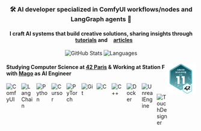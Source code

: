 <h3 align="center">🛠️ AI developer specialized in ComfyUI workflows/nodes and LangGraph agents 🧠</h3>
<h4 align="center">I craft AI systems that build creative solutions, sharing insights through <img src="https://github.com/user-attachments/assets/09955c96-e167-456b-b729-ef2ad1bee8aa" width="15" height="10" style="vertical-align: middle;"><a href="https://www.youtube.com/@yvann_ba">tutorials</a> and <img src="https://github.com/user-attachments/assets/5ae25a97-ed0c-43ef-864a-269aa1168176" width="12" height="12" style="vertical-align: middle;"><a href="https://medium.com/@yvann-ba">articles</a></h4>
<div align="center">
<img src="https://github-readme-stats.vercel.app/api?username=yvann-ba&show_icons=true&title_color=ffc857&icon_color=8ac926&text_color=daf7dc&bg_color=151515&hide=issues,prs&count_private=true&include_all_commits=true" alt="GitHub Stats" width="435px">
<img src="https://github-readme-stats.vercel.app/api/top-langs/?username=yvann-ba&layout=compact&title_color=ffc857&text_color=daf7dc&bg_color=151515&hide=css,html,php" height="140" alt="Languages" />

</div>
<div align="center">
  <img align="right" height="80" src="https://github.com/42data/badges/blob/main/level/level11.png?raw=true" />
  <h4 align="left">Studying Computer Science at <a href="https://42.fr/">42 Paris</a> & Working at Station F with <a href="https://www.mago.studio/">Mago</a> as AI Engineer</h4>
</div>
<div align="left">
  <img align="left" alt="ComfyUI" width="30px" style="padding-right:10px;" src="https://github.com/user-attachments/assets/f60fc411-ca71-4fc9-98cd-24024825d6e2" />
  <img align="left" alt="LangChain" width="30px" style="padding-right:10px;" src="https://github.com/user-attachments/assets/ea9a77cb-a0c4-4899-b1bb-2d4b64c6a44b" />
  <img align="left" alt="Python" width="30px" style="padding-right:10px;" src="https://cdn.jsdelivr.net/gh/devicons/devicon/icons/python/python-original.svg" />
  <img align="left" alt="Cursor" width="30px" style="padding-right:10px;" src="https://github.com/user-attachments/assets/8262f678-527f-43dc-ab4d-de8f42b63d31" />
  <img align="left" alt="PyTorch" width="30px" style="padding-right:10px;" src="https://github.com/user-attachments/assets/bd2b8d0a-4e14-4774-964a-a07c7678ec30" />
  <img align="left" alt="Git" width="30px" style="padding-right:10px;" src="https://cdn.jsdelivr.net/gh/devicons/devicon/icons/git/git-original.svg" />
  <img align="left" alt="C" width="30px" style="padding-right:10px;" src="https://cdn.jsdelivr.net/gh/devicons/devicon/icons/c/c-original.svg" />
  <img align="left" alt="C++" width="30px" style="padding-right:10px;" src="https://cdn.jsdelivr.net/gh/devicons/devicon/icons/cplusplus/cplusplus-original.svg" />
  <img align="left" alt="Docker" width="30px" style="padding-right:10px;" src="https://cdn.jsdelivr.net/gh/devicons/devicon/icons/docker/docker-original.svg" />
  <img align="left" alt="UnrealEngine" width="30px" style="padding-right:10px;" src="https://github.com/user-attachments/assets/0f52d8b7-11ff-4b21-b1b5-c4ea511852d6" />
  <img align="left" alt="TouchDesigner" width="30px" style="padding-right:10px;" src="https://github.com/user-attachments/assets/f22873a4-cf37-41df-b23b-cd256aef3ef5" />
</div>
